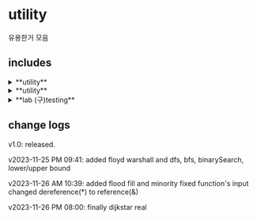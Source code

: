 # utility
유용한거 모음

## includes

<details>
<summary>**utility**</summary>
  
  + dfs
  + bfs
  + binarySearch
  + floydWarshall
  + lowerBound
  + upperBound
  + printVector
  + isSorted
  + generateRandomVector
</details>

<details>
<summary>**utility**</summary>

+ countSort
+ bogoSort
+ selectionSort
+ heapify
+ heapSort
+ insertionSort
+ bubbleSort
+ beadSort
+ djikstra
</details>
<details>
<summary>**lab (구)testing**</summary>

+ FFT
+ mul
</details>

## change logs
v1.0: released.

v2023-11-25 PM 09:41: added floyd warshall and dfs, bfs, binarySearch, lower/upper bound

v2023-11-26 AM 10:39: added flood fill and minority fixed function's input changed dereference(*) to reference(&)

v2023-11-26 PM 08:00: finally dijkstar real
